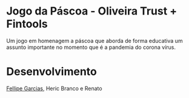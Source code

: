 # Jogo da Páscoa - Oliveira Trust + Fintools
Um jogo em homenagem a páscoa que aborda de forma educativa um assunto importante no momento que é a pandemia do corona vírus.

# Desenvolvimento
<a href="https://github.com/FellipeG">Fellipe Garcias</a>, Heric Branco e Renato
